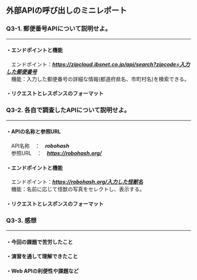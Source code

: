 ## 外部APIの呼び出しのミニレポート
### Q3-1. 郵便番号APIについて説明せよ。
---  
#### ・エンドポイントと機能  
　エンドポイント：***https://zipcloud.ibsnet.co.jp/api/search?zipcode=入力した郵便番号***  
　機能：入力した郵便番号の詳細な情報(都道府県名、市町村名)を検索できる。  
  
#### ・リクエストとレスポンスのフォーマット  

  
### Q3-2. 各自で調査したAPIについて説明せよ。
---  
#### ・APIの名称と参照URL  
　API名称　：　***robohash***  
　参照URL　：　***https://robohash.org/***  
  
#### ・エンドポイントと機能  
　エンドポイント：***https://robohash.org/入力した怪獣名***  
　機能：名前に応じて怪獣の写真をセレクトし、表示する。  

#### ・リクエストとレスポンスのフォーマット  


### Q3-3. 感想  
---  
#### ・今回の課題で苦労したこと  


#### ・演習を通して理解できたこと  


#### ・Web APIの利便性や課題など  
